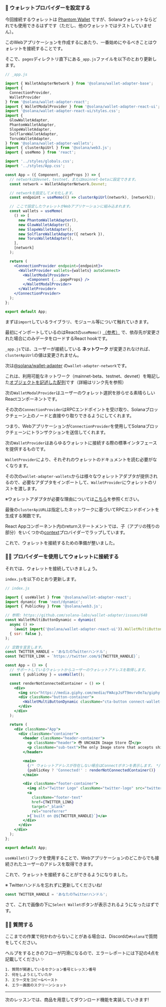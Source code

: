 ### 🤖 ウォレットプロバイダーを設定する

今回接続するウォレットは [Phantom Wallet](https://phantom.app/) ですが、Solanaウォレットならどれでも使用できるはずです（ただし、他のウォレットではテストしていません）。

このWebアプリケーションを作成するにあたり、一番始めにやるべきことはウォレットを接続することです。

そこで、`pages`ディレクトリ直下にある`_app.js`ファイルを以下のとおり更新します。

```jsx
// _app.js

import { WalletAdapterNetwork } from '@solana/wallet-adapter-base';
import {
  ConnectionProvider,
  WalletProvider
} from '@solana/wallet-adapter-react';
import { WalletModalProvider } from '@solana/wallet-adapter-react-ui';
import '@solana/wallet-adapter-react-ui/styles.css';
import {
  GlowWalletAdapter,
  PhantomWalletAdapter,
  SlopeWalletAdapter,
  SolflareWalletAdapter,
  TorusWalletAdapter,
} from '@solana/wallet-adapter-wallets';
import { clusterApiUrl } from '@solana/web3.js';
import { useMemo } from 'react';

import '../styles/globals.css';
import '../styles/App.css';

const App = ({ Component, pageProps }) => {
  // networkはdevnet、testnet、またはmainnet-betaに設定できます。
  const network = WalletAdapterNetwork.Devnet;

  // networkを設定してメモ化します。
  const endpoint = useMemo(() => clusterApiUrl(network), [network]);

  // ここで設定したウォレットがWebアプリケーションに組み込まれます。
  const wallets = useMemo(
    () => [
      new PhantomWalletAdapter(),
      new GlowWalletAdapter(),
      new SlopeWalletAdapter(),
      new SolflareWalletAdapter({ network }),
      new TorusWalletAdapter(),
    ],
    [network]
  );

  return (
    <ConnectionProvider endpoint={endpoint}>
      <WalletProvider wallets={wallets} autoConnect>
        <WalletModalProvider>
          <Component {...pageProps} />
        </WalletModalProvider>
      </WalletProvider>
    </ConnectionProvider>
  );
};

export default App;
```

まずは`import`しているライブラリ、モジュール等について触れていきます。

最初にインポートしているのはReactの`useMemo()` [（参考）](https://reactjs.org/docs/hooks-reference.html#usememo) で、依存先が変更された場合にのみデータをロードするReact hookです。

`_app.js`では、ユーザーが接続している **ネットワーク** が変更されなければ、`clusterApiUrl`の値は変更されません。

次は[@solana/wallet-adapter](https://solana-labs.github.io/wallet-adapter/) の`wallet-adapter-network`です。

これは、利用可能なネットワーク（mainnet-beta、testnet、devnet）を略記した[オブジェクトを記述した配列](https://github.com/solana-labs/wallet-adapter/blob/469edb5dd45231d397751b0268c86dffd6ed730a/packages/core/base/src/types.ts)です（詳細はリンク先を参照）

次の`WalletModalProvider`はユーザーのウォレット選択を捗らせる素晴らしいReactコンポーネントです。

その次の`ConnectionProvider`はRPCエンドポイントを受け取り、Solanaブロックチェーン上のノードと直接やり取りできるようにしてくれます。

つまり、Webアプリケーションが`ConnectionProvider`を使用してSolanaブロックチェーンにトランザクションを送信してくれます。

次の`WalletProvider`はあらゆるウォレットに接続する際の標準インタフェースを提供するものです。

`WalletProvider`により、それぞれのウォレットのドキュメントを読む必要がなくなります。

その次の`wallet-adapter-wallets`からは様々なウォレットアダプタが提供されるので、必要なアダプタをインポートして、`WalletProvider`にウォレットのリストを渡します。

※ウォレットアダプタが必要な理由については[こちら](https://solana.com/ja/news/solana-why-you-should-use-wallet-adapter)を参照ください。

最後の`clusterApiURL`は指定したネットワークに基づいてRPCエンドポイントを生成する関数です。

React Appコンポーネント内のreturnステートメントでは、子（アプリの残りの部分）をいくつかの[context](https://reactjs.org/docs/context.html#contextprovider)プロバイダーでラップしています。

これで、ウォレットを接続するための準備が整いました。


### 🧞‍♂️ プロバイダーを使用してウォレットに接続する

それでは、ウォレットを接続していきましょう。

`index.js`を以下のとおり更新します。

```jsx
// index.js

import { useWallet } from '@solana/wallet-adapter-react';
import dynamic from 'next/dynamic';
import { PublicKey } from '@solana/web3.js';

// 参照: https://github.com/solana-labs/wallet-adapter/issues/648
const WalletMultiButtonDynamic = dynamic(
  async () =>
    (await import('@solana/wallet-adapter-react-ui')).WalletMultiButton,
  { ssr: false },
);

// 定数を宣言します。
const TWITTER_HANDLE = 'あなたのTwitterハンドル';
const TWITTER_LINK = `https://twitter.com/${TWITTER_HANDLE}`;

const App = () => {
  // サポートしているウォレットからユーザーのウォレットアドレスを取得します。
  const { publicKey } = useWallet();

  const renderNotConnectedContainer = () => (
    <div>
      <img src="https://media.giphy.com/media/FWAcpJsFT9mvrv0e7a/giphy.gif" alt="anya" />
      <div className="button-container">
        <WalletMultiButtonDynamic className="cta-button connect-wallet-button" />
      </div>
    </div>
  );

  return (
    <div className="App">
      <div className="container">
        <header className="header-container">
          <p className="header"> 😳 UNCHAIN Image Store 😈</p>
          <p className="sub-text">The only Image store that accepts shitcoins</p>
        </header>

        <main>
          {/* ウォレットアドレスが存在しない場合はConnectボタンを表示します。 */}
          {publicKey ? 'Connected!' : renderNotConnectedContainer()}
        </main>

        <div className="footer-container">
          <img alt="Twitter Logo" className="twitter-logo" src="twitter-logo.svg" />
          <a
            className="footer-text"
            href={TWITTER_LINK}
            target="_blank"
            rel="noreferrer"
          >{`built on @${TWITTER_HANDLE}`}</a>
        </div>
      </div>
    </div>
  );
};

export default App;
```

`useWallet()`フックを使用することで、Webアプリケーションのどこからでも接続されたユーザーのアドレスを取得できます。

これで、ウォレットを接続することができるようになりました。

※ Twitterハンドルを忘れずに更新してくださいね!

```jsx
const TWITTER_HANDLE = 'あなたのTwitterハンドル';
```

さて、これで画像の下に`Select Wallet`ボタンが表示されるようになったはずです。


### 🙋‍♂️ 質問する

ここまでの作業で何かわからないことがある場合は、Discordの`#solana`で質問をしてください。

ヘルプをするときのフローが円滑になるので、エラーレポートには下記の4点を記載してください ✨

```
1. 質問が関連しているセクション番号とレッスン番号
2. 何をしようとしていたか
3. エラー文をコピー&ペースト
4. エラー画面のスクリーンショット
```

---

次のレッスンでは、商品を用意してダウンロード機能を実装していきます!
